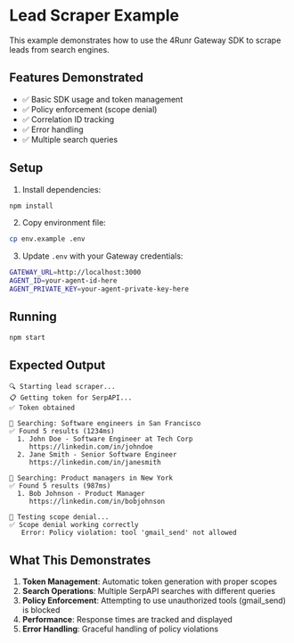 # Lead Scraper Example

This example demonstrates how to use the 4Runr Gateway SDK to scrape leads from search engines.

## Features Demonstrated

- ✅ Basic SDK usage and token management
- ✅ Policy enforcement (scope denial)
- ✅ Correlation ID tracking
- ✅ Error handling
- ✅ Multiple search queries

## Setup

1. Install dependencies:
```bash
npm install
```

2. Copy environment file:
```bash
cp env.example .env
```

3. Update `.env` with your Gateway credentials:
```bash
GATEWAY_URL=http://localhost:3000
AGENT_ID=your-agent-id-here
AGENT_PRIVATE_KEY=your-agent-private-key-here
```

## Running

```bash
npm start
```

## Expected Output

```
🔍 Starting lead scraper...
📋 Getting token for SerpAPI...
✅ Token obtained

🔎 Searching: Software engineers in San Francisco
✅ Found 5 results (1234ms)
  1. John Doe - Software Engineer at Tech Corp
     https://linkedin.com/in/johndoe
  2. Jane Smith - Senior Software Engineer
     https://linkedin.com/in/janesmith

🔎 Searching: Product managers in New York
✅ Found 5 results (987ms)
  1. Bob Johnson - Product Manager
     https://linkedin.com/in/bobjohnson

🚫 Testing scope denial...
✅ Scope denial working correctly
   Error: Policy violation: tool 'gmail_send' not allowed
```

## What This Demonstrates

1. **Token Management**: Automatic token generation with proper scopes
2. **Search Operations**: Multiple SerpAPI searches with different queries
3. **Policy Enforcement**: Attempting to use unauthorized tools (gmail_send) is blocked
4. **Performance**: Response times are tracked and displayed
5. **Error Handling**: Graceful handling of policy violations
